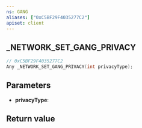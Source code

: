 ```yaml
---
ns: GANG
aliases: ["0xC5BF29F4035277C2"]
apiset: client
---
```

## _NETWORK_SET_GANG_PRIVACY

```c
// 0xC5BF29F4035277C2
Any _NETWORK_SET_GANG_PRIVACY(int privacyType);
```


## Parameters
* **privacyType**:

## Return value

